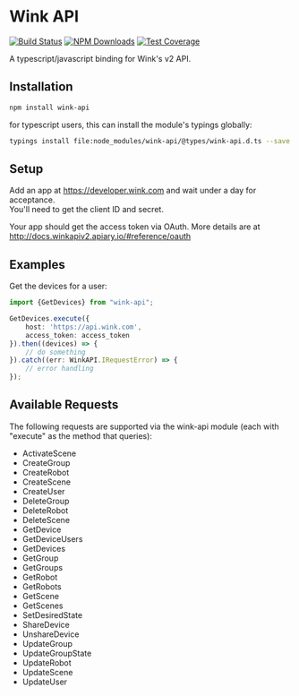 # Wink API

[![Build Status][travis-img]][travis-url]
[![NPM Downloads][downloads-image]][downloads-url]
[![Test Coverage][coveralls-img]][coveralls-url]

[travis-img]: https://travis-ci.org/markdicksonjr/wink-api.svg?branch=master
[travis-url]: https://travis-ci.org/markdicksonjr/wink-api
[downloads-image]: https://img.shields.io/npm/dm/wink-api.svg
[downloads-url]: https://npmjs.org/package/wink-api
[coveralls-img]: https://coveralls.io/repos/github/markdicksonjr/wink-api/badge.svg?branch=master
[coveralls-url]: https://coveralls.io/github/markdicksonjr/wink-api?branch=master

A typescript/javascript binding for Wink's v2 API.

## Installation

```bash
npm install wink-api
```

for typescript users, this can install the module's typings globally:

```bash
typings install file:node_modules/wink-api/@types/wink-api.d.ts --save --global
```

## Setup
Add an app at https://developer.wink.com and wait under a day for acceptance.  
You'll need to get the client ID and secret.

Your app should get the access token via OAuth.  More details are at http://docs.winkapiv2.apiary.io/#reference/oauth

## Examples

Get the devices for a user:

```typescript
import {GetDevices} from "wink-api";

GetDevices.execute({
    host: 'https://api.wink.com',
    access_token: access_token
}).then((devices) => {
    // do something
}).catch((err: WinkAPI.IRequestError) => {
    // error handling 
});
```

## Available Requests

The following requests are supported via the wink-api module (each with "execute" as the method that queries):

- ActivateScene
- CreateGroup
- CreateRobot
- CreateScene
- CreateUser
- DeleteGroup
- DeleteRobot
- DeleteScene
- GetDevice
- GetDeviceUsers
- GetDevices
- GetGroup
- GetGroups
- GetRobot
- GetRobots
- GetScene
- GetScenes
- SetDesiredState
- ShareDevice
- UnshareDevice
- UpdateGroup
- UpdateGroupState
- UpdateRobot
- UpdateScene
- UpdateUser
